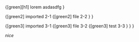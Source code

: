 {[green][h1]
lorem asdasdfg 
}

{[green2]
imported 2-1
  {[green2]
  file 2-2
  }
}

{[green3]
imported 3-1
  {[green3]
  file 3-2
    {[green3]
    test 3-3
    }
  }
}

*nice*